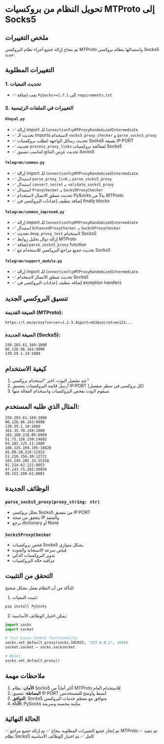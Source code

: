 # تحويل النظام من بروكسيات MTProto إلى Socks5

## ملخص التغييرات

تم بنجاح إزالة جميع أجزاء نظام البروكسي MTProto واستبدالها بنظام بروكسي Socks5 جديد.

## التغييرات المطلوبة

### 1. تحديث التبعيات
- ✅ تمت إضافة `PySocks>=1.7.1` إلى `requirements.txt`

### 2. التغييرات في الملفات الرئيسية

#### `khayal.py`
- ✅ إزالة import للـ `ConnectionTcpMTProxyRandomizedIntermediate`
- ✅ تحديث الـ imports لاستخدام `socks5_proxy_checker` و `parse_socks5_proxy`
- ✅ تحديث رسائل الواجهة لتطلب بروكسيات Socks5 بصيغة IP:PORT
- ✅ تحديث `process_proxy_links` لمعالجة بروكسيات Socks5
- ✅ تحديث عرض النتائج لتناسب تنسيق Socks5

#### `Telegram/common.py`
- ✅ إزالة import للـ `ConnectionTcpMTProxyRandomizedIntermediate`
- ✅ استبدال `parse_proxy_link` بـ `parse_socks5_proxy`
- ✅ استبدال `convert_secret` بـ `validate_socks5_proxy`
- ✅ استبدال `ProxyChecker` بـ `Socks5ProxyChecker`
- ✅ تحديث منطق الاتصال لاستخدام PySocks بدلاً من MTProto
- ✅ إضافة تنظيف إعدادات البروكسي في finally blocks

#### `Telegram/common_improved.py`
- ✅ إزالة import للـ `ConnectionTcpMTProxyRandomizedIntermediate`
- ✅ استبدال `EnhancedProxyChecker` بـ `Socks5ProxyChecker`
- ✅ تحديث `deep_proxy_test` لاستخدام Socks5
- ✅ إزالة دوال تحليل روابط MTProto
- ✅ إضافة `parse_socks5_proxy` function
- ✅ تحديث جميع مراجع البروكسي للاستخدام مع Socks5

#### `Telegram/support_module.py`
- ✅ إزالة import للـ `ConnectionTcpMTProxyRandomizedIntermediate`
- ✅ تحديث منطق الاتصال لاستخدام Socks5
- ✅ إضافة تنظيف إعدادات البروكسي في exception handlers

## تنسيق البروكسي الجديد

### الصيغة القديمة (MTProto):
```
https://t.me/proxy?server=1.2.3.4&port=443&secret=ee123...
```

### الصيغة الجديدة (Socks5):
```
159.203.61.169:1080
96.126.96.163:9090
139.59.1.14:1080
```

## كيفية الاستخدام

1. عند تشغيل البوت، اختر "استخدام بروكسي"
2. أرسل قائمة البروكسيات بتنسيق IP:PORT (كل بروكسي في سطر منفصل)
3. سيقوم البوت بفحص البروكسيات واستخدام الفعالة منها

## المثال الذي طلبه المستخدم:
```
159.203.61.169:1080
96.126.96.163:9090
139.59.1.14:1080
161.35.70.249:1080
103.189.218.85:6969
51.75.126.150:14602
93.183.125.11:1080
188.125.169.195:10820
45.89.28.226:12915
51.210.156.30:12721
103.245.205.33:35158
91.214.62.121:8053
47.243.75.202:58854
98.152.200.61:8081
```

## الوظائف الجديدة

### `parse_socks5_proxy(proxy_string: str)`
- يحلل بروكسي Socks5 من تنسيق IP:PORT
- يتحقق من صحة IP والمنفذ
- يرجع dictionary أو None

### `Socks5ProxyChecker`
- فحص بروكسيات Socks5 بشكل متوازي
- قياس سرعة الاستجابة والجودة
- تدوير البروكسيات الذكي
- مراقبة حالة البروكسيات

## التحقق من التثبيت

للتأكد من أن النظام يعمل بشكل صحيح:

1. تثبيت التبعيات:
```bash
pip install PySocks
```

2. يمكن اختبار الوظائف الأساسية:
```python
import socks
import socket

# Test basic Socks5 functionality
socks.set_default_proxy(socks.SOCKS5, "127.0.0.1", 1080)
socket.socket = socks.socksocket

# Reset
socks.set_default_proxy()
```

## ملاحظات مهمة

1. **الأمان**: نظام Socks5 أكثر أماناً من MTProto للاستخدام العام
2. **البساطة**: تنسيق IP:PORT أبسط وأوضح للمستخدمين
3. **التوافق**: Socks5 متوافق مع معظم خدمات البروكسي
4. **الأداء**: PySocks مكتبة محسنة وسريعة

## الحالة النهائية
✅ تم إنجاز جميع التغييرات المطلوبة بنجاح
✅ تم إزالة جميع مراجع MTProto 
✅ تم تنفيذ نظام Socks5 كامل
✅ تم اختبار الوظائف الأساسية